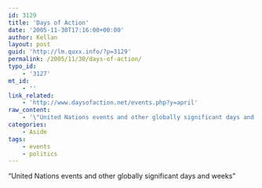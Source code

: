 ```yaml
---
id: 3129
title: 'Days of Action'
date: '2005-11-30T17:16:00+00:00'
author: Kellan
layout: post
guid: 'http://lm.quxx.info/?p=3129'
permalink: /2005/11/30/days-of-action/
typo_id:
    - '3127'
mt_id:
    - ''
link_related:
    - 'http://www.daysofaction.net/events.php?y=april'
raw_content:
    - '\"United Nations events and other globally significant days and weeks\"'
categories:
    - Aside
tags:
    - events
    - politics
---
```


“United Nations events and other globally significant days and weeks”